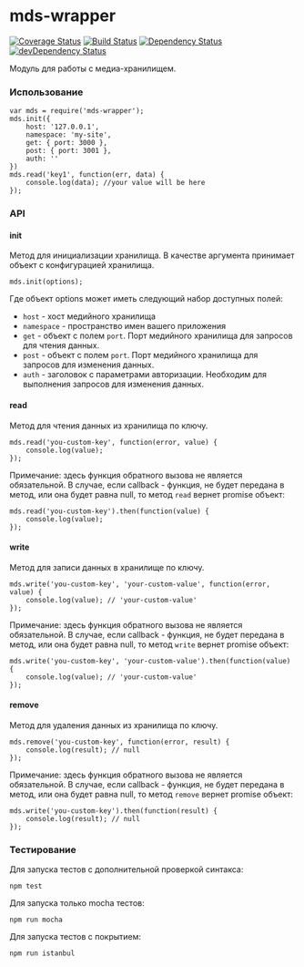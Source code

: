 mds-wrapper
===============

[![Coverage Status](https://coveralls.io/repos/bem-site/mds-wrapper/badge.svg?branch=master)](https://coveralls.io/r/bem-site/mds-wrapper?branch=master)
[![Build Status](https://travis-ci.org/bem-site/mds-wrapper.svg?branch=master)](https://travis-ci.org/bem-site/mds-wrapper)
[![Dependency Status](https://david-dm.org/bem-site/mds-wrapper.svg?style=flat)](https://david-dm.org/bem-site/mds-wrapper)
[![devDependency Status](https://david-dm.org/bem-site/mds-wrapper/dev-status.svg?style=flat)](https://david-dm.org/bem-site/mds-wrapper#info=devDependencies)

Модуль для работы с медиа-хранилищем.

### Использование

```
var mds = require('mds-wrapper');
mds.init({
    host: '127.0.0.1',
    namespace: 'my-site',
    get: { port: 3000 },
    post: { port: 3001 },
    auth: ''
})
mds.read('key1', function(err, data) {
    console.log(data); //your value will be here
});
```

### API

#### init
Метод для инициализации хранилища. В качестве аргумента принимает объект с конфигурацией хранилища.

```
mds.init(options);
```

Где объект options может иметь следующий набор доступных полей:

* `host` - хост медийного хранилища
* `namespace` - пространство имен вашего приложения
* `get` - объект с полем `port`. Порт медийного хранилища для запросов для чтения данных.
* `post` - объект с полем `port`. Порт медийного хранилища для запросов для изменения данных.
* `auth` - заголовок с параметрами авторизации. Необходим для выполнения запросов для изменения данных.

#### read

Метод для чтения данных из хранилища по ключу.

```
mds.read('you-custom-key', function(error, value) {
    console.log(value);
});
```

Примечание: здесь функция обратного вызова не является обязательной. В случае, если callback - функция,
не будет передана в метод, или она будет равна null, то метод `read` вернет promise объект:

```
mds.read('you-custom-key').then(function(value) {
    console.log(value);
});
```

#### write

Метод для записи данных в хранилище по ключу.

```
mds.write('you-custom-key', 'your-custom-value', function(error, value) {
    console.log(value); // 'your-custom-value'
});
```

Примечание: здесь функция обратного вызова не является обязательной. В случае, если callback - функция,
не будет передана в метод, или она будет равна null, то метод `write` вернет promise объект:

```
mds.write('you-custom-key', 'your-custom-value').then(function(value) {
    console.log(value); // 'your-custom-value'
});
```

#### remove

Метод для удаления данных из хранилища по ключу.

```
mds.remove('you-custom-key', function(error, result) {
    console.log(result); // null
});
```

Примечание: здесь функция обратного вызова не является обязательной. В случае, если callback - функция,
не будет передана в метод, или она будет равна null, то метод `remove` вернет promise объект:

```
mds.write('you-custom-key').then(function(result) {
    console.log(result); // null
});
```

### Тестирование

Для запуска тестов с дополнительной проверкой синтакса:
```
npm test
```

Для запуска только mocha тестов:
```
npm run mocha
```

Для запуска тестов с покрытием:
```
npm run istanbul
```
